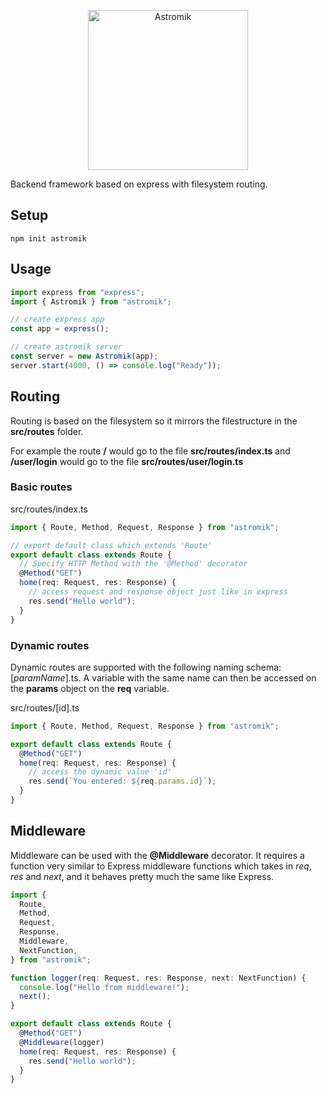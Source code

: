 <p align="center">
  <img alt="Astromik" src="https://raw.githubusercontent.com/sndrnz/astromik/main/logo.png" width="256px" />
</p>

Backend framework based on express with filesystem routing.

## Setup

`npm init astromik`

## Usage

```ts
import express from "express";
import { Astromik } from "astromik";

// create express app
const app = express();

// create astromik server
const server = new Astromik(app);
server.start(4000, () => console.log("Ready"));
```

## Routing

Routing is based on the filesystem so it mirrors the filestructure in the **src/routes** folder.

For example the route **/** would go to the file **src/routes/index.ts** and **/user/login** would go to the file **src/routes/user/login.ts**

### Basic routes

src/routes/index.ts

```ts
import { Route, Method, Request, Response } from "astromik";

// export default class which extends 'Route'
export default class extends Route {
  // Specify HTTP Method with the '@Method' decorator
  @Method("GET")
  home(req: Request, res: Response) {
    // access request and response object just like in express
    res.send("Hello world");
  }
}
```

### Dynamic routes

Dynamic routes are supported with the following naming schema: [*paramName*].ts.
A variable with the same name can then be accessed on the **params** object on the **req** variable.

src/routes/[id].ts

```ts
import { Route, Method, Request, Response } from "astromik";

export default class extends Route {
  @Method("GET")
  home(req: Request, res: Response) {
    // access the dynamic value 'id'
    res.send(`You entered: ${req.params.id}`);
  }
}
```

## Middleware

Middleware can be used with the **@Middleware** decorator. It requires a function very similar to Express middleware functions which takes in _req_, _res_ and _next_, and it behaves pretty much the same like Express.

```ts
import {
  Route,
  Method,
  Request,
  Response,
  Middleware,
  NextFunction,
} from "astromik";

function logger(req: Request, res: Response, next: NextFunction) {
  console.log("Hello from middleware!");
  next();
}

export default class extends Route {
  @Method("GET")
  @Middleware(logger)
  home(req: Request, res: Response) {
    res.send("Hello world");
  }
}
```
